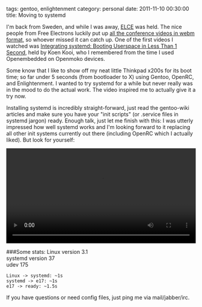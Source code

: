 tags: gentoo, enlightenment
category: personal
date: 2011-11-10 00:30:00
title: Moving to systemd



I'm back from Sweden, and while I was away, [ELCE](https://events.linuxfoundation.org/events/embedded-linux-conference-europe) was held.
The nice people from Free Electrons luckily put up [all the conference videos in webm format](http://free-electrons.com/blog/elce-2011-videos/), so whoever missed it can catch up.
One of the first videos I watched was [Integrating systemd: Booting Userspace in Less Than 1 Second](http://free-electrons.com/pub/video/2011/elce/elce-2011-kooi-integrating-systemd.webm), held by Koen Kooi, who I remembered from the time I used Openembedded on Openmoko devices.

Some know that I like to show off my neat little Thinkpad x200s for its boot time; so far under 5 seconds (from bootloader to X) using Gentoo, OpenRC, and Enlightenment.
I wanted to try systemd for a while but never really was in the mood to do the actual work. The video inspired me to actually give it a try now.

Installing systemd is incredibly straight-forward, just read the gentoo-wiki articles and make sure you have your "init scripts" (or .service files in systemd jargon) ready.
Enough talk, just let me finish with this: I was utterly impressed how well systemd works and I'm looking forward to it replacing all other init systems currently out there (including OpenRC which I actually liked).
But look for yourself:

<video width="100%" controls="controls">
 <source src="//gstaedtner.net/videos/linux/x200s_fastboot.webm" type="video/webm" />
 Your browser does not support the video tag.
</video>

###Some stats:
	Linux version 3.1  
	systemd version 37  
	udev 175

	Linux -> systemd: ~1s  
	systemd -> e17: ~1s  
	e17 -> ready: ~1.5s


If you have questions or need config files, just ping me via mail/jabber/irc.
